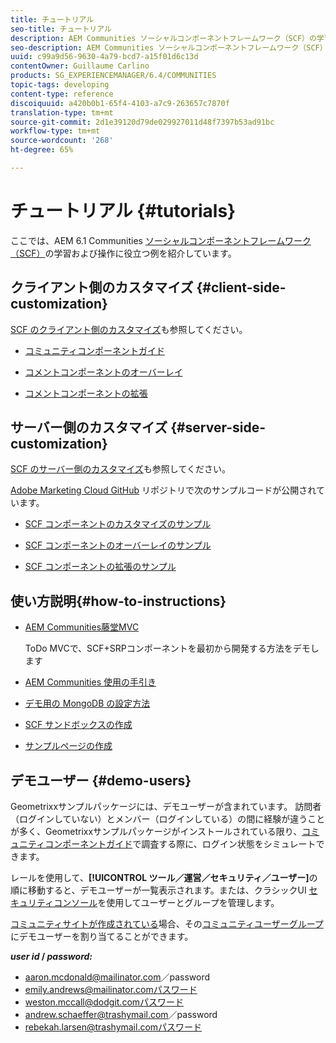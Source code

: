```yaml
---
title: チュートリアル
seo-title: チュートリアル
description: AEM Communities ソーシャルコンポーネントフレームワーク（SCF）の学習および操作に役立つ例
seo-description: AEM Communities ソーシャルコンポーネントフレームワーク（SCF）の学習および操作に役立つ例
uuid: c99a9d56-9630-4a79-bcd7-a15f01d6c13d
contentOwner: Guillaume Carlino
products: SG_EXPERIENCEMANAGER/6.4/COMMUNITIES
topic-tags: developing
content-type: reference
discoiquuid: a420b0b1-65f4-4103-a7c9-263657c7870f
translation-type: tm+mt
source-git-commit: 2d1e39120d79de029927011d48f7397b53ad91bc
workflow-type: tm+mt
source-wordcount: '268'
ht-degree: 65%

---
```



# チュートリアル {#tutorials}

ここでは、AEM 6.1 Communities [ソーシャルコンポーネントフレームワーク（SCF）](scf.md)の学習および操作に役立つ例を紹介しています。

## クライアント側のカスタマイズ  {#client-side-customization}

[SCF のクライアント側のカスタマイズ](client-customize.md)も参照してください。

* [コミュニティコンポーネントガイド](components-guide.md)

* [コメントコンポーネントのオーバーレイ](overlay-comments.md)

* [コメントコンポーネントの拡張](extend-comments.md)

## サーバー側のカスタマイズ  {#server-side-customization}

[SCF のサーバー側のカスタマイズ](server-customize.md)も参照してください。

[Adobe Marketing Cloud GitHub](https://github.com/Adobe-Marketing-Cloud) リポジトリで次のサンプルコードが公開されています。

* [SCF コンポーネントのカスタマイズのサンプル](https://github.com/Adobe-Marketing-Cloud/aem-scf-sample-components-customize)

* [SCF コンポーネントのオーバーレイのサンプル](https://github.com/Adobe-Marketing-Cloud/aem-scf-sample-components-overlay)

* [SCF コンポーネントの拡張のサンプル](https://github.com/Adobe-Marketing-Cloud/aem-scf-sample-components-extension)

## 使い方説明{#how-to-instructions}

* [AEM Communities藤堂MVC](https://github.com/Adobe-Marketing-Cloud/aem-communities-todomvc-sample)

   ToDo MVCで、SCF+SRPコンポーネントを最初から開発する方法をデモします

* [AEM Communities 使用の手引き](getting-started.md)

* [デモ用の MongoDB の設定方法](demo-mongo.md)

* [SCF サンドボックスの作成](an-scf-sandbox.md)

* [サンプルページの作成](create-sample-page.md)

## デモユーザー  {#demo-users}

Geometrixxサンプルパッケージには、デモユーザーが含まれています。 訪問者（ログインしていない）とメンバー（ログインしている）の間に経験が違うことが多く、Geometrixxサンプルパッケージがインストールされている限り、[コミュニティコンポーネントガイド](components-guide.md)で調査する際に、ログイン状態をシミュレートできます。

レールを使用して、**[!UICONTROL ツール／運営／セキュリティ／ユーザー]**&#x200B;の順に移動すると、デモユーザーが一覧表示されます。または、クラシックUI [セキュリティコンソール](http://localhost:4502/useradmin)を使用してユーザーとグループを管理します。

[コミュニティサイトが作成されている](getting-started.md)場合、その[コミュニティユーザーグループ](users.md)にデモユーザーを割り当てることができます。

***user id* /  *password:***

* aaron.mcdonald@mailinator.com／password
* emily.andrews@mailinator.comパスワード
* weston.mccall@dodgit.comパスワード
* andrew.schaeffer@trashymail.com／password
* rebekah.larsen@trashymail.comパスワード
